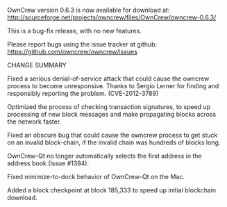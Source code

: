 OwnCrew version 0.6.3 is now available for download at:
  http://sourceforge.net/projects/owncrew/files/OwnCrew/owncrew-0.6.3/

This is a bug-fix release, with no new features.

Please report bugs using the issue tracker at github:
  https://github.com/owncrew/owncrew/issues

CHANGE SUMMARY

Fixed a serious denial-of-service attack that could cause the
owncrew process to become unresponsive. Thanks to Sergio Lerner
for finding and responsibly reporting the problem. (CVE-2012-3789)

Optimized the process of checking transaction signatures, to
speed up processing of new block messages and make propagating
blocks across the network faster.

Fixed an obscure bug that could cause the owncrew process to get
stuck on an invalid block-chain, if the invalid chain was
hundreds of blocks long.

OwnCrew-Qt no longer automatically selects the first address
in the address book (Issue #1384).

Fixed minimize-to-dock behavior of OwnCrew-Qt on the Mac.

Added a block checkpoint at block 185,333 to speed up initial
blockchain download.
